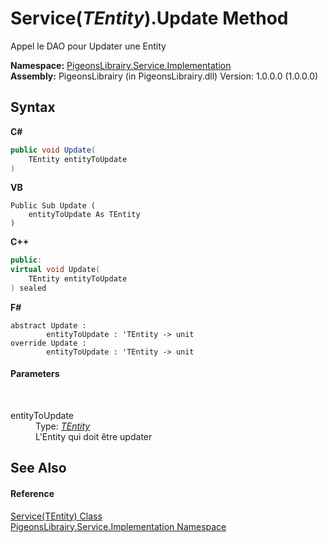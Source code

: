 # Service(*TEntity*).Update Method 
 

Appel le DAO pour Updater une Entity

**Namespace:**&nbsp;<a href="61ea8cdd-bbb0-4640-7fbb-d4c259f85123">PigeonsLibrairy.Service.Implementation</a><br />**Assembly:**&nbsp;PigeonsLibrairy (in PigeonsLibrairy.dll) Version: 1.0.0.0 (1.0.0.0)

## Syntax

**C#**<br />
``` C#
public void Update(
	TEntity entityToUpdate
)
```

**VB**<br />
``` VB
Public Sub Update ( 
	entityToUpdate As TEntity
)
```

**C++**<br />
``` C++
public:
virtual void Update(
	TEntity entityToUpdate
) sealed
```

**F#**<br />
``` F#
abstract Update : 
        entityToUpdate : 'TEntity -> unit 
override Update : 
        entityToUpdate : 'TEntity -> unit 
```


#### Parameters
&nbsp;<dl><dt>entityToUpdate</dt><dd>Type: <a href="75ba97f1-dce7-6ccb-b914-5f3ebe35b9df">*TEntity*</a><br />L'Entity qui doit être updater</dd></dl>

## See Also


#### Reference
<a href="75ba97f1-dce7-6ccb-b914-5f3ebe35b9df">Service(TEntity) Class</a><br /><a href="61ea8cdd-bbb0-4640-7fbb-d4c259f85123">PigeonsLibrairy.Service.Implementation Namespace</a><br />